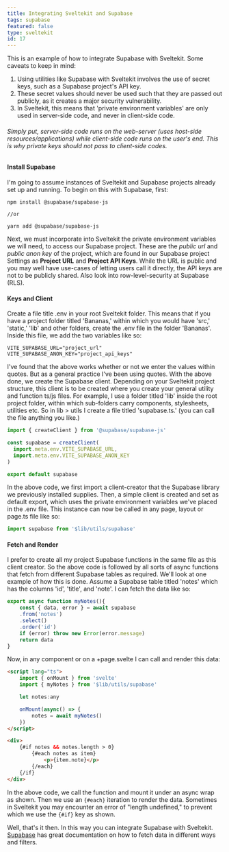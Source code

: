 ```yaml
---
title: Integrating Sveltekit and Supabase
tags: supabase
featured: false
type: sveltekit
id: 17
---
```


This is an example of how to integrate Supabase with Sveltekit. Some caveats to keep in mind:

1. Using utilities like Supabase with Sveltekit involves the use of secret keys, such as a Supabase project's API key. 
2. These secret values should never be used such that they are passed out publicly, as it creates a major security vulnerability.
3. In Sveltekit, this means that 'private environment variables' are only used in server-side code, and never in client-side code.

###### Simply put, server-side code runs on the web-server (uses host-side resources/applications) while client-side code runs on the user's end. This is why private keys should not pass to client-side codes.

#### Install Supabase

I'm going to assume instances of Sveltekit and Supabase projects already set up and running. To begin on this with Supabase, first:

```shell
npm install @supabase/supabase-js

//or

yarn add @supabase/supabase-js
```

Next, we must incorporate into Sveltekit the private environment variables we will need, to access our Supabase project. These are the *public url* and *public anon key* of the project, which are found in our Supabase project Settings as **Project URL** and **Project API Keys**. While the URL is public and you may well have use-cases of letting users call it directly, the API keys are not to be publicly shared. Also look into row-level-security at Supabase (RLS).

#### Keys and Client

Create a file title .env in your root Sveltekit folder. This means that if you have a project folder titled 'Bananas,' within which you would have 'src,' 'static,' 'lib' and other folders, create the .env file in the folder 'Bananas'. Inside this file, we add the two variables like so:

```shell
VITE_SUPABASE_URL="project_url"
VITE_SUPABASE_ANON_KEY="project_api_keys"
```

I've found that the above works whether or not we enter the values within quotes. But as a general practice I've been using quotes. With the above done, we create the Supabase client. Depending on your Sveltekit project structure, this client is to be created where you create your general utility and function ts/js files. For example, I use a folder titled 'lib' inside the root project folder, within which sub-folders carry components, stylesheets, utilities etc. So in lib > utils I create a file titled 'supabase.ts.' (you can call the file anything you like.)

```javascript
import { createClient } from '@supabase/supabase-js'

const supabase = createClient(
  import.meta.env.VITE_SUPABASE_URL,
  import.meta.env.VITE_SUPABASE_ANON_KEY
)

export default supabase
```

In the above code, we first import a client-creator that the Supabase library we previously installed supplies. Then, a simple client is created and set as default export, which uses the private environment variables we've placed in the .env file. This instance can now be called in any page, layout or page.ts file like so:

```javascript
import supabase from '$lib/utils/supabase'
```

#### Fetch and Render

I prefer to create all my project Supabase functions in the same file as this client creator. So the above code is followed by all sorts of async functions that fetch from different Supabase tables as required. We'll look at one example of how this is done. Assume a Supabase table titled 'notes' which has the columns 'id', 'title', and 'note'. I can fetch the data like so:

```javascript
export async function myNotes(){
	const { data, error } = await supabase
	.from('notes')
	.select()
	.order('id')
	if (error) throw new Error(error.message)
	return data
}
```

Now, in any component or on a +page.svelte I can call and render this data:

```html
<script lang="ts">
	import { onMount } from 'svelte'
	import { myNotes } from '$lib/utils/supabase'

	let notes:any

	onMount(async() => {
		notes = await myNotes()
	})
</script>
```

```html
<div>
	{#if notes && notes.length > 0}
		{#each notes as item}
			<p>{item.note}</p>
		{/each}
	{/if}
</div>
```

In the above code, we call the function and mount it under an async wrap as shown. Then we use an `{#each}` iteration to render the data. Sometimes in Sveltekit you may encounter an error of "length undefined," to prevent which we use the `{#if}` key as shown.

Well, that's it then. In this way you can integrate Supabase with Sveltekit. <a href="https://supabase.com/docs/reference/javascript/introduction" target="_blank" rel="noreferrer">Supabase</a> has great documentation on how to fetch data in different ways and filters. 
